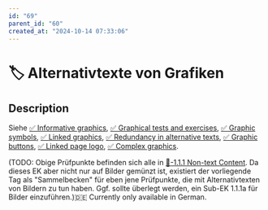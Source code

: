 ```yaml
---
id: "69"
parent_id: "60"
created_at: "2024-10-14 07:33:06"
---
```


# 🏷️ Alternativtexte von Grafiken

## Description

Siehe [✅ Informative graphics](/en/wcag/1.1.1-non-text-content/informative-graphics), [✅ Graphical tests and exercises](/en/wcag/1.1.1-non-text-content/graphical-tests-and-exercises), [✅ Graphic symbols](/en/wcag/1.1.1-non-text-content/graphic-symbols), [✅ Linked graphics](/en/wcag/1.1.1-non-text-content/linked-graphics), [✅ Redundancy in alternative texts](/en/wcag/1.1.1-non-text-content/redundancy-in-alternative-texts), [✅ Graphic buttons](/en/wcag/1.1.1-non-text-content/graphic-buttons), [✅ Linked page logo](/en/wcag/1.1.1-non-text-content/linked-page-logo), [✅ Complex graphics](/en/wcag/1.1.1-non-text-content/complex-graphics).

(TODO: Obige Prüfpunkte befinden sich alle in [📜-1.1.1 Non-text Content](/en/wcag/1.1.1-non-text-content). Da dieses EK aber nicht nur auf Bilder gemünzt ist, existiert der vorliegende Tag als "Sammelbecken" für eben jene Prüfpunkte, die mit Alternativtexten von Bildern zu tun haben. Ggf. sollte überlegt werden, ein Sub-EK 1.1.1a für Bilder einzuführen.)🇩🇪 Currently only available in German.

